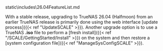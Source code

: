static\includes\26.04FeatureList.md&NewLine;

With a stable release, upgrading to TrueNAS 26.04 (Halfmoon) from an earlier TrueNAS release is primarily done using the web interface [update process]({{< ref "UpdateSCALE" >}}).
Another upgrade option is to use a TrueNAS **.iso** file to perform a [fresh install]({{< ref "/SCALE/GettingStarted/Install" >}}) on the system and then restore a [system configuration file]({{< ref "ManageSysConfigSCALE" >}}).

